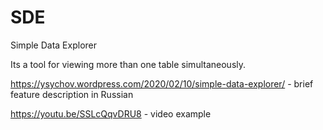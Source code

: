 # SDE
Simple Data Explorer

Its a tool for viewing more than one table simultaneously.


https://ysychov.wordpress.com/2020/02/10/simple-data-explorer/ - brief feature description in Russian

https://youtu.be/SSLcQqvDRU8 - video example
